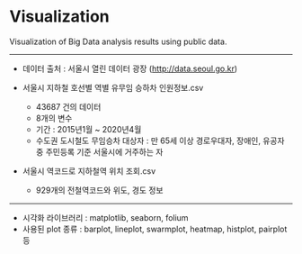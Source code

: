 # Visualization
 Visualization of Big Data analysis results using public data.
 
 ---
 
* 데이터 출처 : 서울시 열린 데이터 광장 (http://data.seoul.go.kr)

* 서울시 지하철 호선별 역별 유무임 승하차 인원정보.csv
  - 43687 건의 데이터
  - 8개의 변수
  - 기간 : 2015년1월 ~ 2020년4월
  - 수도권 도시철도 무임승차 대상자 : 만 65세 이상 경로우대자, 장애인, 유공자 중 주민등록 기준 서울시에 거주하는 자
  
* 서울시 역코드로 지하철역 위치 조회.csv
  - 929개의 전철역코드와 위도, 경도 정보

---

* 시각화 라이브러리 : matplotlib, seaborn, folium
* 사용된 plot 종류 : barplot, lineplot, swarmplot, heatmap, histplot, pairplot 등
